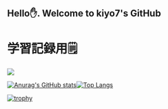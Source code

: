 ## Hello✋. Welcome to kiyo7's GitHub

# 学習記録用🗒


![](https://github-profile-summary-cards.vercel.app/api/cards/profile-details?username=kiyo7&theme=vue)



[![Anurag's GitHub stats](https://github-readme-stats.vercel.app/api?username=kiyo7)](https://github.com/anuraghazra/github-readme-stats)[![Top Langs](https://github-readme-stats.vercel.app/api/top-langs/?username=kiyo7&layout=compact)](https://github.com/anuraghazra/github-readme-stats)

[![trophy](https://github-profile-trophy.vercel.app/?username=kiyo7&theme=onedark)](https://github.com/kiyo7/github-profile-trophy)
